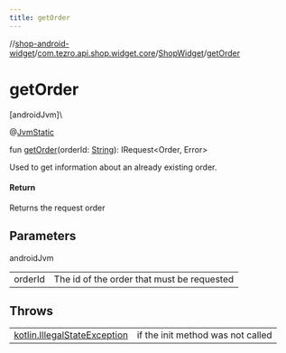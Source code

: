 ```yaml
---
title: getOrder
---
```

//[shop-android-widget](../../../index.html)/[com.tezro.api.shop.widget.core](../index.html)/[ShopWidget](index.html)/[getOrder](get-order.html)



# getOrder



[androidJvm]\




@[JvmStatic](https://kotlinlang.org/api/latest/jvm/stdlib/kotlin.jvm/-jvm-static/index.html)



fun [getOrder](get-order.html)(orderId: [String](https://kotlinlang.org/api/latest/jvm/stdlib/kotlin/-string/index.html)): IRequest&lt;Order, Error&gt;



Used to get information about an already existing order.



#### Return



Returns the request order



## Parameters


androidJvm

| | |
|---|---|
| orderId | The id of the order that must be requested |



## Throws


| | |
|---|---|
| [kotlin.IllegalStateException](https://kotlinlang.org/api/latest/jvm/stdlib/kotlin/-illegal-state-exception/index.html) | if the init method was not called |




